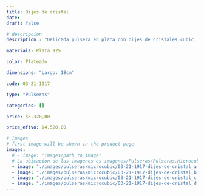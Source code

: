 ```yaml
---
title: Dijes de cristal
date: 
draft: false

# descripcion
description : "Delicada pulsera en plata con dijes de cristales cubic. Largo no regulable"

materials: Plata 925

color: Plateado

dimensions: "Largo: 18cm"

code: 03-21-1917

type: "Pulseras"

categories: []

price: $5.320,00

price_eftvo: $4.520,00

# Images
# first image will be shown in the product page
images:
  # - image: "images/path_to_image"
  # La ubicacion de las imagenes es imagenes/Pulseras/Pulseras.Microcubic/03-21-1917-dijes-de-cristal
  - image: "./images/pulseras/microcubic/03-21-1917-dijes-de-cristal_a.jpg"
  - image: "./images/pulseras/microcubic/03-21-1917-dijes-de-cristal_b.jpg"
  - image: "./images/pulseras/microcubic/03-21-1917-dijes-de-cristal_c.jpg"
  - image: "./images/pulseras/microcubic/03-21-1917-dijes-de-cristal_d.jpg"
---
```

